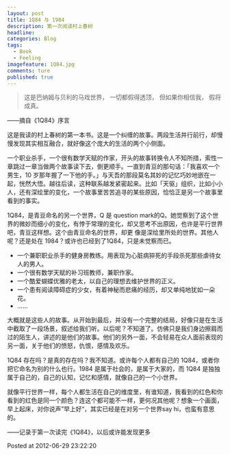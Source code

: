 ```yaml
---
layout: post  
title: 1Q84 与 1984  
description: 第一次阅读村上春树     
headline: 
categories: Blog  
tags: 
  - Book
  - Feeling   
imagefeature: 1Q84.jpg   
comments: ture  
published: true  
---
```


> 这是巴纳姆与贝利的马戏世界，
> 一切都假得透顶，
> 但如果你相信我，
> 假将成真。

——摘自《1Q84》序言

这是我读的村上春树的第一本书。这是一个纠缠的故事。两段生活并行前行，却慢慢发现其实相互融合，就好像这个庞大的生活的两个小侧面。

一个职业杀手，一个很有数学天赋的作家，开头的故事转换令人不知所措，索性一章跳过一章当做两个故事读下去，倒更顺手。一直到青豆的那句话：「我喜欢一个男生，10 岁那年握了一下他的手。」与天吾的那段莫名其妙的记忆巧妙地嵌在一起，恍然大悟。越往后读，这种联系越发紧密起来。比如「天驱」组织，比如小小人，还有深绘里的变化，一个故事里苦苦追寻的某些原因，恰恰正是另一个故事里看到的事实。

1Q84，是青豆命名的另一个世界，Q 是 question mark的Q。她觉察到了这个世界的微妙而细小的变化，有悖于常理的变化，却又思考不出原因，也许是平行世界吧，青豆这样想。这个由青豆命名的世界，却更 像是深绘里所处的世界。其他人呢？还是处在 1984？或许也已经到了1Q84，只是未觉察而已。

* 一个兼职职业杀手的健身房教练。用表现为心脏病猝死的手段杀死那些虐待女人的男人。
* 一个很有数学天赋的补习班教师，兼职作家。
* 一个酷爱蝴蝶优雅的老太，以自己的理想去维护世界的正义。
* 一个患有阅读障碍症的少女，有着神秘而悲痛的经历，却又单纯地犹如一朵花。
* ……

大概就是这些人的故事。从开始到最后，并没有一个完整的结局，好像只是在生活中截取了一段场景，叙述给我们听。以后呢？不知道了。仿佛只是我们身边擦肩而 过的陌生人，讲述的是他们的故事。他们的另外一面，不会轻易在众人面前表现的另一面，关于他们的愤怒，仇恨，感情及欢乐。

1Q84 存在吗？是真的存在吗？我不知道。或许每个人都有自己的 1Q84，或者你把它命名为别的什么也行。1984 是属于社会的，是属于大家的，而 1Q84 是独独属于自己的，自己的认知，记忆和感情，就像自己的一个小世界。

就像平行世界一样，每个人都生活在自己的维度里，有谁知道，我看到的红色和你看到的红色是同一个颜色？连这个都可能不一样，更何况其他呢？想象一个画面，早上起床，对你说声”早上好“，其实已经是在对另一个世界say hi，也蛮有意思的。
 
 ——记录于第一次读完《1Q84》，以后或许能发现更多

 Posted at 2012-06-29 23:22:20